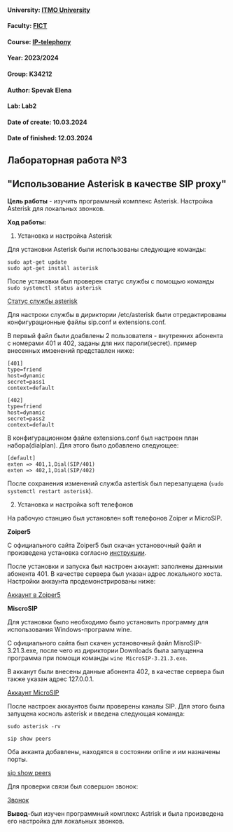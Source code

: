 #### University: [ITMO University](https://itmo.ru/ru/)
#### Faculty: [FICT](https://fict.itmo.ru)
#### Course: [IP-telephony](https://github.com/itmo-ict-faculty/ip-telephony)
#### Year: 2023/2024
#### Group: K34212
#### Author: Spevak Elena
#### Lab: Lab2
#### Date of create: 10.03.2024
#### Date of finished: 12.03.2024

## Лабораторная работа №3

## "Использование Asterisk в качестве SIP proxy"

**Цель работы** - изучить программный комплекс Asterisk. Настройка Asterisk для локальных звонков.

**Ход работы:**

1. Установка и настройка Asterisk

Для установки Asterisk были использованы следующие команды:

```
sudo apt-get update
sudo apt-get install asterisk
```

После установки был проверен статус службы с помощью команды ```sudo systemctl status asterisk```

[Статус службы asterisk](./images/Asterisk_status.png)

Для настроки службы в дириктории /etc/asterisk были отредактированы конфигурационные файлы sip.conf и extensions.conf. 

В первый файл были доабвлены 2 пользователя - внутренних абонента с номерами 401 и 402, заданы для них пароли(secret). пример внесенных имзенений представлен ниже:

```
[401]
type=friend
host=dynamic
secret=pass1
context=default

[402]
type=friend
host=dynamic
secret=pass2
context=default
```
В конфигурационном файле extensions.conf был настроен план набора(dialplan). Для этого было добавлено следующее:

```
[default]
exten => 401,1,Dial(SIP/401)
exten => 402,1,Dial(SIP/402)
```

После сохранения изменений служба astertisk был перезапущена (```sudo systemctl restart asterisk```).

2. Установка и настройка soft телефонов 

На рабочую станцию был установлен soft телефонов Zoiper и  MicroSIP.

**Zoiper5**

С официального сайта Zoiper5 был скачан установочный файл и произведена установка согласно [инструкции](https://www.zoiper.com/en/documentation/linux-installation-and-configuration).

После установки и запуска был настроен аккаунт: заполнены данными абонента 401. В качестве сервера был указан адрес локального хоста. Настройки аккаунта продемонстрированы ниже:

[Аккаунт в Zoiper5](./images/Zoiper5.png)

**MiscroSIP**

Для установки было необходимо было установить программу для использования  Windows-программ wine.

С официального сайта был скачен установочный файл MisroSIP-3.21.3.exe, после чего из дириктории Downloads была запущенна программа при помощи команды ```wine MicroSIP-3.21.3.exe```.

В акканут были внесены данные абонента 402, в качестве сервера был также указан адрес 127.0.0.1.

[Аккаунт MicroSIP](./images/MicroSIP.png)

После настроек аккаунтов были проверены каналы SIP. Для этого была запущена косноль asterisk и введена следующая команда:

```
sudo asterisk -rv

sip show peers
```

Оба акканта добавлены, находятся в состоянии online и им назначены порты.

[sip show peers](./images/show_peers.png)

Для проверки связи был совершон звонок:

[Звонок](./images/Call.png)

**Вывод**-был изучен программный комплекс Astrisk и была произведена его настройка для локальных звонков.
